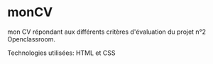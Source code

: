 # monCV
mon CV répondant aux différents critères d'évaluation du projet n°2 Openclassroom. 

Technologies utilisées: HTML et CSS
